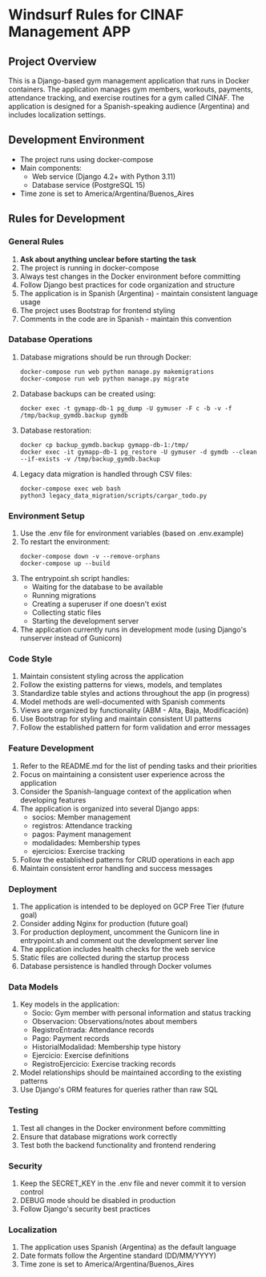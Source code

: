 # Windsurf Rules for CINAF Management APP

## Project Overview
This is a Django-based gym management application that runs in Docker containers. The application manages gym members, workouts, payments, attendance tracking, and exercise routines for a gym called CINAF. The application is designed for a Spanish-speaking audience (Argentina) and includes localization settings.

## Development Environment
- The project runs using docker-compose
- Main components:
  - Web service (Django 4.2+ with Python 3.11)
  - Database service (PostgreSQL 15)
- Time zone is set to America/Argentina/Buenos_Aires

## Rules for Development

### General Rules
1. **Ask about anything unclear before starting the task**
2. The project is running in docker-compose
3. Always test changes in the Docker environment before committing
4. Follow Django best practices for code organization and structure
5. The application is in Spanish (Argentina) - maintain consistent language usage
6. The project uses Bootstrap for frontend styling
7. Comments in the code are in Spanish - maintain this convention

### Database Operations
1. Database migrations should be run through Docker:
   ```
   docker-compose run web python manage.py makemigrations
   docker-compose run web python manage.py migrate
   ```
2. Database backups can be created using:
   ```
   docker exec -t gymapp-db-1 pg_dump -U gymuser -F c -b -v -f /tmp/backup_gymdb.backup gymdb
   ```
3. Database restoration:
   ```
   docker cp backup_gymdb.backup gymapp-db-1:/tmp/
   docker exec -it gymapp-db-1 pg_restore -U gymuser -d gymdb --clean --if-exists -v /tmp/backup_gymdb.backup
   ```
4. Legacy data migration is handled through CSV files:
   ```
   docker-compose exec web bash
   python3 legacy_data_migration/scripts/cargar_todo.py
   ```

### Environment Setup
1. Use the .env file for environment variables (based on .env.example)
2. To restart the environment:
   ```
   docker-compose down -v --remove-orphans
   docker-compose up --build
   ```
3. The entrypoint.sh script handles:
   - Waiting for the database to be available
   - Running migrations
   - Creating a superuser if one doesn't exist
   - Collecting static files
   - Starting the development server
4. The application currently runs in development mode (using Django's runserver instead of Gunicorn)

### Code Style
1. Maintain consistent styling across the application
2. Follow the existing patterns for views, models, and templates
3. Standardize table styles and actions throughout the app (in progress)
4. Model methods are well-documented with Spanish comments
5. Views are organized by functionality (ABM - Alta, Baja, Modificación)
6. Use Bootstrap for styling and maintain consistent UI patterns
7. Follow the established pattern for form validation and error messages

### Feature Development
1. Refer to the README.md for the list of pending tasks and their priorities
2. Focus on maintaining a consistent user experience across the application
3. Consider the Spanish-language context of the application when developing features
4. The application is organized into several Django apps:
   - socios: Member management
   - registros: Attendance tracking
   - pagos: Payment management
   - modalidades: Membership types
   - ejercicios: Exercise tracking
5. Follow the established patterns for CRUD operations in each app
6. Maintain consistent error handling and success messages

### Deployment
1. The application is intended to be deployed on GCP Free Tier (future goal)
2. Consider adding Nginx for production (future goal)
3. For production deployment, uncomment the Gunicorn line in entrypoint.sh and comment out the development server line
4. The application includes health checks for the web service
5. Static files are collected during the startup process
6. Database persistence is handled through Docker volumes

### Data Models
1. Key models in the application:
   - Socio: Gym member with personal information and status tracking
   - Observacion: Observations/notes about members
   - RegistroEntrada: Attendance records
   - Pago: Payment records
   - HistorialModalidad: Membership type history
   - Ejercicio: Exercise definitions
   - RegistroEjercicio: Exercise tracking records
2. Model relationships should be maintained according to the existing patterns
3. Use Django's ORM features for queries rather than raw SQL

### Testing
1. Test all changes in the Docker environment before committing
2. Ensure that database migrations work correctly
3. Test both the backend functionality and frontend rendering

### Security
1. Keep the SECRET_KEY in the .env file and never commit it to version control
2. DEBUG mode should be disabled in production
3. Follow Django's security best practices

### Localization
1. The application uses Spanish (Argentina) as the default language
2. Date formats follow the Argentine standard (DD/MM/YYYY)
3. Time zone is set to America/Argentina/Buenos_Aires
